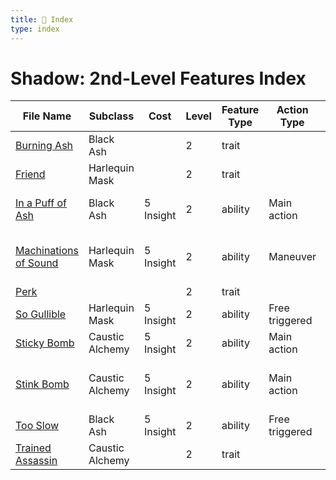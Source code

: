 ```yaml
---
title: 📑 Index
type: index
---
```


# Shadow: 2nd-Level Features Index

| File Name                                             | Subclass        | Cost      | Level | Feature Type | Action Type    | Distance            | Target                    |
| ----------------------------------------------------- | --------------- | --------- | ----- | ------------ | -------------- | ------------------- | ------------------------- |
| [Burning Ash](../Burning%20Ash)                       | Black Ash       |           | 2     | trait        |                |                     |                           |
| [Friend](../Friend)                                   | Harlequin Mask  |           | 2     | trait        |                |                     |                           |
| [In a Puff of Ash](../In%20a%20Puff%20of%20Ash)       | Black Ash       | 5 Insight | 2     | ability      | Main action    | Melee 1 or ranged 5 | One creature              |
| [Machinations of Sound](../Machinations%20of%20Sound) | Harlequin Mask  | 5 Insight | 2     | ability      | Maneuver       | 3 cube within 10    | Each creature in the area |
| [Perk](../Perk)                                       |                 |           | 2     | trait        |                |                     |                           |
| [So Gullible](../So%20Gullible)                       | Harlequin Mask  | 5 Insight | 2     | ability      | Free triggered | Self                | Self                      |
| [Sticky Bomb](../Sticky%20Bomb)                       | Caustic Alchemy | 5 Insight | 2     | ability      | Main action    | Ranged 10           | One creature              |
| [Stink Bomb](../Stink%20Bomb)                         | Caustic Alchemy | 5 Insight | 2     | ability      | Main action    | 3 cube within 10    | Each creature in the area |
| [Too Slow](../Too%20Slow)                             | Black Ash       | 5 Insight | 2     | ability      | Free triggered | Self; see below     | Self                      |
| [Trained Assassin](../Trained%20Assassin)             | Caustic Alchemy |           | 2     | trait        |                |                     |                           |
